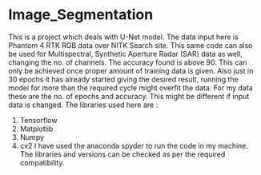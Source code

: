 # Image_Segmentation
This is a project which deals with U-Net model. The data input here is Phantom 4 RTK RGB data over NITK Search site. This same code can also be used for Multispectral, Synthetic Aperture Radar (SAR) data as well, changing the no. of channels. The accuracy found is above 90. This can only be achieved once proper amount of training data is given. Also just in 30 epochs it has already started giving the desired result, running the model for more than the required cycle might overfit the data. For my data these are the no. of epochs and accuracy. This might be different if input data is changed.
The libraries used here are :
1. Tensorflow
2. Matplotlib
3. Numpy
4. cv2
I have used the anaconda spyder to run the code in my machine. The libraries and versions can be checked as per the required compatibility.
